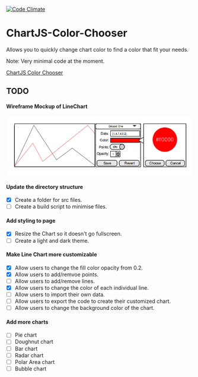 [![Code Climate](https://codeclimate.com/github/Dobflem/ChartJS-Color-Chooser/badges/gpa.svg)](https://codeclimate.com/github/Dobflem/ChartJS-Color-Chooser)


# ChartJS-Color-Chooser
Allows you to quickly change chart color to find a color that fit your needs.

Note: Very minimal code at the moment.

[ChartJS Color Chooser](https://dobflem.github.io/ChartJS-Color-Chooser/)

## TODO

#### Wireframe Mockup of LineChart
![alt linechart-wireframe](https://github.com/Dobflem/ChartJS-Color-Chooser/blob/master/ChartJS-Line-Wireframe.png)

#### Update the directory structure
- [X] Create a folder for src files.
- [ ] Create a build script to minimise files.

#### Add styling to page
- [X] Resize the Chart so it doesn't go fullscreen.
- [ ] Create a light and dark theme.

#### Make Line Chart more customizable
- [X] Allow users to change the fill color opacity from 0.2.
- [X] Allow users to add/remvoe points.
- [ ] Allow users to add/remove lines.
- [X] Allow users to change the color of each individual line.
- [ ] Allow users to import their own data.
- [ ] Allow users to export the code to create their customized chart.
- [ ] Allow users to change the background color of the chart.

#### Add more charts
- [ ] Pie chart
- [ ] Doughnut chart
- [ ] Bar chart
- [ ] Radar chart
- [ ] Polar Area chart
- [ ] Bubble chart
